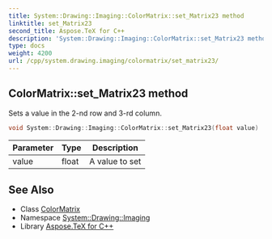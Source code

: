 ```yaml
---
title: System::Drawing::Imaging::ColorMatrix::set_Matrix23 method
linktitle: set_Matrix23
second_title: Aspose.TeX for C++
description: 'System::Drawing::Imaging::ColorMatrix::set_Matrix23 method. Sets a value in the 2-nd row and 3-rd column in C++.'
type: docs
weight: 4200
url: /cpp/system.drawing.imaging/colormatrix/set_matrix23/
---
```

## ColorMatrix::set_Matrix23 method


Sets a value in the 2-nd row and 3-rd column.

```cpp
void System::Drawing::Imaging::ColorMatrix::set_Matrix23(float value)
```


| Parameter | Type | Description |
| --- | --- | --- |
| value | float | A value to set |

## See Also

* Class [ColorMatrix](../)
* Namespace [System::Drawing::Imaging](../../)
* Library [Aspose.TeX for C++](../../../)
